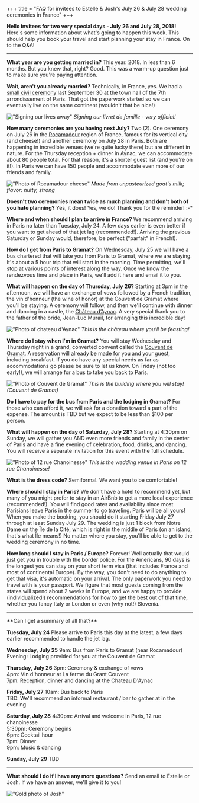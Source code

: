 
  +++
title = "FAQ for invitees to Estelle & Josh's July 26 & July 28 wedding ceremonies in France"
+++

**Hello invitees for two very special days - July 26 and July 28, 2018!**
Here's some information about what's going to happen this week. This should help you book your travel and start planning your stay in France. On to the Q&A!

<hr>

**What year are you getting married in?**
This year. 2018. In less than 6 months. But you knew that, right? Good. This was a warm-up question just to make sure you're paying attention.

**Wait, aren't you already married?**
Technically, in France, yes. We had a [small civil ceremony](/story/mairie-du-7e/) last September 30 at the town hall of the 7th arrondissement of Paris. That got the paperwork started so we can eventually live on the same continent (wouldn't that be nice!)

!["Signing our lives away"](/images/photos/civil-ceremony-signing.jpg)
*Signing our livret de famille - very official!*

**How many ceremonies are you having next July?**
Two (2). One ceremony on July 26 in the [Rocamadour](https://en.wikipedia.org/wiki/Rocamadour) region of France, famous for its vertical city (and cheese!) and another ceremony on July 28 in Paris. Both are happening in incredible venues (we're quite lucky there) but are different in nature. For the Thursday reception + dinner in Aynac, we can accommodate about 80 people total. For that reason, it's a shorter guest list (and you're on it!). In Paris we can have 150 people and accommodate even more of our friends and family.

!["Photo of Rocamadour cheese"](/images/photos/rocamadour-cheese.png)
*Made from unpasteurized goat's milk; flavor: nutty, strong*

**Doesn't two ceremonies mean twice as much planning and don't both of you hate planning?**
Yes, it does! Yes, we do! Thank you for the reminder! :-*

**Where and when should I plan to arrive in France?**
We recommend arriving in Paris no later than Tuesday, July 24. A few days earlier is even better if you want to get ahead of that jet lag (recommended!). Arriving the previous Saturday or Sunday would, therefore, be perfect ("parfait" in French!).

**How do I get from Paris to Gramat?**
On Wednesday, July 25 we will have a bus chartered that will take you from Paris to Gramat, where we are staying. It's about a 5 hour trip that will start in the morning. Time permitting, we'll stop at various points of interest along the way. Once we know the rendezvous time and place in Paris, we'll add it here and email it to you.

**What will happen on the day of Thursday, July 26?**
Starting at 3pm in the afternoon, we will have an exchange of vows followed by a French tradition, the vin d'honneur (the wine of honor) at the Couvent de Gramat where you'll be staying. A ceremony will follow, and then we'll continue with dinner and dancing in a castle, the [Château d’Aynac](https://fr.wikipedia.org/wiki/Ch%C3%A2teau_d%27Aynac). A very special thank you to the father of the bride, Jean-Luc Murail, for arranging this incredible day!

!["Photo of chateau d'Aynac"](/images/photos/chateau-daynac.png)
*This is the château where you’ll be feasting!*

**Where do I stay when I'm in Gramat?**
You will stay Wednesday and Thursday night in a grand, converted convent called the [Couvent de Gramat](http://www.grandcouventgramat.fr/en/home). A reservation will already be made for you and your guest, including breakfast. If you do have any special needs as far as accommodations go please be sure to let us know. On Friday (not too early!), we will arrange for a bus to take you back to Paris.

!["Photo of Couvent de Gramat"](/images/photos/couvent-de-gramat.png)
*This is the building where you will stay! (Couvent de Gramat)*

**Do I have to pay for the bus from Paris and the lodging in Gramat?**
For those who can afford it, we will ask for a donation toward a part of the expense. The amount is TBD but we expect to be less than $100 per person.

**What will happen on the day of Saturday, July 28?**
Starting at 4:30pm on Sunday, we will gather you AND even more friends and family in the center of Paris and have a fine evening of celebration, food, drinks, and dancing. You will receive a separate invitation for this event with the full schedule.

!["Photo of 12 rue Chanoinesse"](/images/photos/12-rue-chanoinesse.png)
*This is the wedding venue in Paris on 12 rue Chanoinesse!*

**What is the dress code?**
Semiformal. We want you to be comfortable!

**Where should I stay in Paris?**
We don't have a hotel to recommend yet, but many of you might prefer to stay in an AirBnb to get a more local experience (recommended!). You will find good rates and availability since most Parisians leave Paris in the summer to go traveling. Paris will be all yours! When you make the booking, you should do it starting Friday July 27 through at least Sunday July 29. The wedding is just 1 block from Notre Dame on the Île de la Cité, which is right in the middle of Paris (on an island, that's what Île means!) No matter where you stay, you'll be able to get to the wedding ceremony in no time.

**How long should I stay in Paris / Europe?**
Forever! Well actually that would just get you in trouble with the border police. For the Americans, 90 days is the longest you can stay on your short term visa (that includes France and most of continental Europe). By the way, you don't need to do anything to get that visa, it's automatic on your arrival. The only paperwork you need to travel with is your passport. We figure that most guests coming from the states will spend about 2 weeks in Europe, and we are happy to provide (individualized!) recommendations for how to get the best out of that time, whether you fancy Italy or London or even (why not!) Slovenia.

<hr>
**Can I get a summary of all that?**

**Tuesday, July 24**
Please arrive to Paris this day at the latest, a few days earlier recommended to handle the jet lag.

**Wednesday, July 25**
9am: Bus from Paris to Gramat (near Rocamadour)
<br>
Evening: Lodging provided for you at the Couvent de Gramat

**Thursday, July 26**
3pm: Ceremony & exchange of vows
<br>
4pm: Vin d'honneur at La ferme du Grant Couvent
<br>
7pm: Reception, dinner and dancing at the Chateau D'Aynac

**Friday, July 27**
10am: Bus back to Paris
<br>
TBD: We'll recommend an informal restaurant / bar to gather at in the evening

**Saturday, July 28**
4:30pm: Arrival and welcome in Paris, 12 rue chanoinesse
<br>
5:30pm: Ceremony begins
<br>
6pm: Cocktail hour
<br>
7pm: Dinner
<br>
9pm: Music & dancing

**Sunday, July 29**
TBD

<hr>

**What should I do if I have any more questions?**
Send an email to Estelle or Josh. If we have an answer, we'll give it to you!

!["Gold photo of Josh"](/images/photos/gold-asian-art-museum.png)
